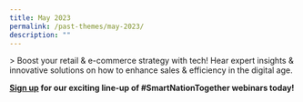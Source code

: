 ```yaml
---
title: May 2023
permalink: /past-themes/may-2023/
description: ""
---
```



&gt; Boost your retail & e-commerce strategy with tech! Hear expert insights & innovative solutions on how to enhance sales & efficiency in the digital age.

**[Sign up](https://together.smartnation.gov.sg/working-adults/free-webinars/overview/) for our exciting line-up of #SmartNationTogether webinars today!**